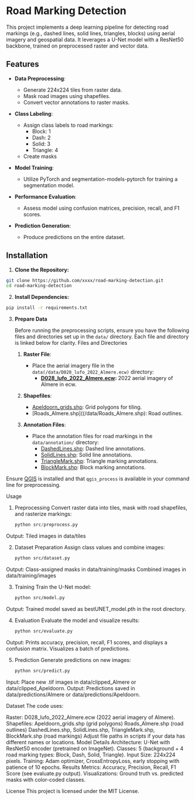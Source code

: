 # Road Marking Detection

This project implements a deep learning pipeline for detecting road markings (e.g., dashed lines, solid lines, triangles, blocks) using aerial imagery and geospatial data. It leverages a U-Net model with a ResNet50 backbone, trained on preprocessed raster and vector data.

## Features

- **Data Preprocessing**:
  - Generate 224x224 tiles from raster data.
  - Mask road images using shapefiles.
  - Convert vector annotations to raster masks.

- **Class Labeling**:
  - Assign class labels to road markings:
    - Block: 1
    - Dash: 2
    - Solid: 3
    - Triangle: 4
  - Create masks
- **Model Training**:
  - Utilize PyTorch and segmentation-models-pytorch for training a segmentation model.

- **Performance Evaluation**:
  - Assess model using confusion matrices, precision, recall, and F1 scores.

- **Prediction Generation**:
  - Produce predictions on the entire dataset.

## Installation


   1. **Clone the Repository:**
   ```bash
   git clone https://github.com/xxxx/road-marking-detection.git
   cd road-marking-detection
   ```
   2. **Install Dependencies:**
   ```bash
   pip install -r requirements.txt
   ```  
   3. **Prepare Data**
   
      Before running the preprocessing scripts, ensure you have the following files and directories set up in the `data/` directory. Each file and directory is linked below for clarity.
         Files and Directories

        1. **Raster File**:
           - Place the aerial imagery file in the `data(/data/D028_lufo_2022_Almere.ecw)` directory:
             - **[D028_lufo_2022_Almere.ecw](/data/D028_lufo_2022_Almere.ecw):** 2022 aerial imagery of Almere in ecw.
        2. **Shapefiles**:
             - [Apeldoorn_grids.shp]((/data/Apeldoorn_grids.shp)): Grid polygons for tiling.
             - [Roads_Almere.shp]((/data/Roads_Almere.shp): Road outlines.

        3. **Annotation Files**:
           - Place the annotation files for road markings in the `data/annotation/` directory:
             - [DashedLines.shp](/data/DashedLines.shp): Dashed line annotations.
             - [SolidLines.shp](/data/SolidLines.shp): Solid line annotations.
             - [TriangleMark.shp](/data/TriangleMark.sh): Triangle marking annotations.
             - [BlockMark.shp](/data/BlockMark.shp): Block marking annotations.
             
   Ensure [QGIS](https://qgis.org/en/site/) is installed and that `qgis_process` is available in your command line for preprocessing.




Usage

1. Preprocessing
Convert raster data into tiles, mask with road shapefiles, and rasterize markings:

   ```python
   python src/preprocess.py
   ```  



Output:
    Tiled images in data/tiles

2. Dataset Preparation
Assign class values and combine images:

   ```bash
   python src/dataset.py
   ```  

Output:
Class-assigned masks in data/training/masks
Combined images in data/training/images


3. Training
Train the U-Net model:

   ```bash
   python src/model.py
   ```  
Output: Trained model saved as bestUNET_model.pth in the root directory.

4. Evaluation
Evaluate the model and visualize results:


   ```bash
   python src/evaluate.py
   ```  
Output: Prints accuracy, precision, recall, F1 scores, and displays a confusion matrix. Visualizes a batch of predictions.


5. Prediction
Generate predictions on new images:


   ```bash
   python src/predict.py
   ```  
Input: Place new .tif images in data/clipped_Almere or data/clipped_Apeldoorn.
Output: Predictions saved in data/predictions/Almere or data/predictions/Apeldoorn.

Dataset
The code uses:

Raster: D028_lufo_2022_Almere.ecw (2022 aerial imagery of Almere).
Shapefiles:
Apeldoorn_grids.shp (grid polygons)
Roads_Almere.shp (road outlines)
DashedLines.shp, SolidLines.shp, TriangleMark.shp, BlockMark.shp (road markings)
Adjust file paths in scripts if your data has different names or locations.
Model Details
Architecture: U-Net with ResNet50 encoder (pretrained on ImageNet).
Classes: 5 (background + 4 road marking types: Block, Dash, Solid, Triangle).
Input Size: 224x224 pixels.
Training: Adam optimizer, CrossEntropyLoss, early stopping with patience of 10 epochs.
Results
Metrics: Accuracy, Precision, Recall, F1 Score (see evaluate.py output).
Visualizations: Ground truth vs. predicted masks with color-coded classes.

License
This project is licensed under the MIT License.

